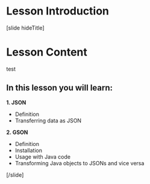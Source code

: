 # Lesson Introduction
[slide hideTitle]

# Lesson Content
test

## In this lesson you will learn:

**1. JSON**
  - Definition
  - Transferring data as JSON

**2. GSON**
  - Definition
  - Installation
  - Usage with Java code
  - Transforming Java objects to JSONs and vice versa


[/slide]
